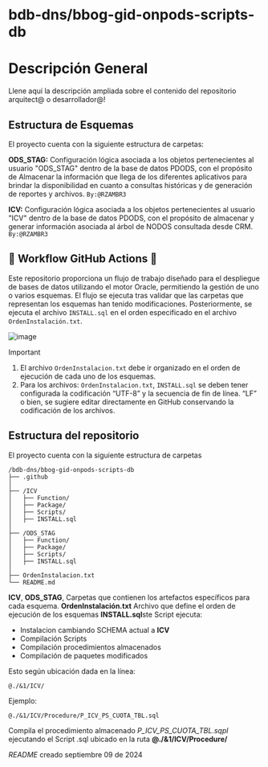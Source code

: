 # bdb-dns/bbog-gid-onpods-scripts-db

# Descripción General
Llene aquí la descripción ampliada sobre el contenido del repositorio 
arquitect@ o desarrollador@!

## Estructura de Esquemas 
El proyecto cuenta con la siguiente estructura de carpetas:  

**ODS_STAG:** Configuración lógica asociada a los objetos pertenecientes al usuario "ODS_STAG" dentro de la base de datos PDODS, con el propósito de Almacenar la información que llega de los diferentes aplicativos para brindar la disponibilidad 
en cuanto a consultas históricas y de generación de reportes y archivos.  `By:@RZAMBR3`

**ICV:** Configuración lógica asociada a los objetos pertenecientes al usuario "ICV" dentro de la base de datos PDODS, con el propósito de almacenar y generar información asociada al árbol de NODOS consultada desde CRM.  `By:@RZAMBR3`

## :rocket: Workflow GitHub Actions :rocket: 
Este repositorio proporciona un flujo de trabajo diseñado para el despliegue de bases de datos utilizando el motor Oracle, permitiendo la gestión de uno o varios esquemas. El flujo se ejecuta tras validar que las carpetas que representan los esquemas han tenido modificaciones. Posteriormente, se ejecuta el archivo `INSTALL.sql` en el orden especificado en el archivo `OrdenInstalación.txt`.

![image](https://github.com/user-attachments/assets/d92115a3-14b5-4a9b-8f30-ffd59f0f8c5a)

> [!IMPORTANT]
> 1. El archivo `OrdenInstalacion.txt` debe ir organizado en el orden de ejecución de cada uno de los esquemas.
> 2. Para los archivos: `OrdenInstalacion.txt`, `INSTALL.sql` se deben tener configurada la codificación “UTF-8” y la secuencia de fin de línea. “LF” o bien, se sugiere editar directamente en GitHub conservando la codificación de los archivos.

## Estructura del repositorio
El proyecto cuenta con la siguiente estructura de carpetas
~~~
/bdb-dns/bbog-gid-onpods-scripts-db
├── .github
│
├── /ICV
│   ├── Function/
│   ├── Package/
│   ├── Scripts/
│   ├── INSTALL.sql
│
├── /ODS_STAG
│   ├── Function/
│   ├── Package/
│   ├── Scripts/
│   ├── INSTALL.sql
│
├── OrdenInstalacion.txt
└── README.md

~~~
**ICV**, **ODS_STAG**, Carpetas que contienen los artefactos específicos para cada esquema.
**OrdenInstalación.txt** Archivo que define el orden de ejecución de los esquemas
**INSTALL.sql**ste Script ejecuta:
- Instalacion cambiando SCHEMA actual a **ICV**
- Compilación Scripts
- Compilación procedimientos almacenados
- Compilación de paquetes modificados

Esto según ubicación dada en la línea:
~~~
@./&1/ICV/
~~~
 Ejemplo: 
 ~~~
 @./&1/ICV/Procedure/P_ICV_PS_CUOTA_TBL.sql
~~~
Compila el procedimiento almacenado *P_ICV_PS_CUOTA_TBL.sqpl* ejecutando el Script .sql ubicado en la ruta **@./&1/ICV/Procedure/**

   *README* creado septiembre 09 de 2024
